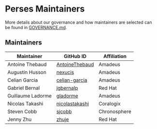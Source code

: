 # Perses Maintainers

More details about our governance and how maintainers are selected can
be found in [GOVERNANCE.md](GOVERNANCE.md).

## Maintainers

| Maintainer        | GitHub ID                                           | Affiliation  |
|-------------------|-----------------------------------------------------|--------------|
| Antoine Thebaud   | [AntoineThebaud](https://github.com/AntoineThebaud) | Amadeus      |
| Augustin Husson   | [nexucis](https://github.com/Nexucis)               | Amadeus      |
| Celian Garcia     | [celian-garcia](https://github.com/celian-garcia)   | Amadeus      |
| Gabriel Bernal    | [jgbernalp](https://github.com/jgbernalp)           | Red Hat      |
| Guillaume Ladorme | [gladorme](https://github.com/Gladorme)             | Amadeus      |
| Nicolas Takashi   | [nicolastakashi](https://github.com/nicolastakashi) | Coralogix    |
| Steven Cobb       | [sjcobb](https://github.com/sjcobb)                 | Chronosphere |
| Jenny Zhu         | [zhuje](https://github.com/zhuje)                   | Red Hat      |
